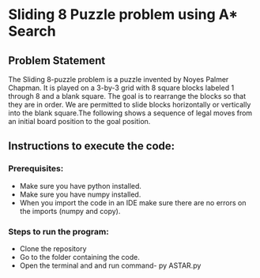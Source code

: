 # Sliding 8 Puzzle problem using A* Search

## Problem Statement 
The Sliding 8-puzzle problem is a puzzle invented by Noyes Palmer Chapman. It is played on a 3-by-3 grid with 8 square blocks labeled 1 through 8 and a blank square. The goal is to rearrange the blocks so that they are in order. We are permitted to slide blocks horizontally or vertically into the blank square.The following shows a sequence of legal moves from an initial board position to the goal position.

## Instructions to execute the code:
### Prerequisites:
* Make sure you have python installed.
* Make sure you have numpy installed.
* When you import the code in an IDE make sure there are no errors on the imports (numpy and copy).


### Steps to run the program:
* Clone the repository
* Go to the folder containing the code.
* Open the terminal and and run command- py ASTAR.py
